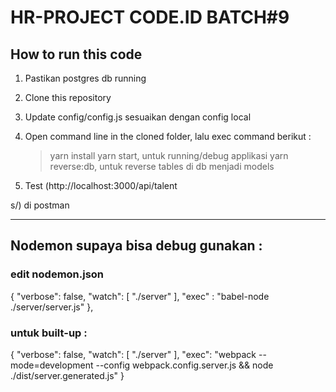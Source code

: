 # HR-PROJECT CODE.ID BATCH#9


##  How to run this code
1. Pastikan postgres db running
2. Clone this repository
3. Update config/config.js sesuaikan dengan config local 
4. Open command line in the cloned folder, lalu exec command berikut :
   > yarn install
   > yarn start, untuk running/debug applikasi
   > yarn reverse:db, untuk reverse tables di db menjadi models
   
5. Test (http://localhost:3000/api/talent


s/) di postman
   
---- 

## Nodemon supaya bisa debug gunakan : 
### edit nodemon.json
{
    "verbose": false,
    "watch": [
      "./server"
    ],
    "exec" : "babel-node ./server/server.js"
},

### untuk built-up : 

{
    "verbose": false,
    "watch": [
      "./server"
    ],
    "exec": "webpack --mode=development --config webpack.config.server.js && node ./dist/server.generated.js"
}
